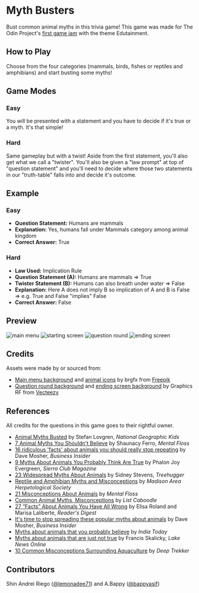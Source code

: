 # Myth Busters

Bust common animal myths in this trivia game! This game was made for The Odin Project's [first game jam](https://itch.io/jam/top-jam-1) with the theme Edutainment.

## How to Play

Choose from the four categories (mammals, birds, fishes or reptiles and amphibians) and start busting some myths!

## Game Modes

### Easy 

You will be presented with a statement and you have to decide if it's true or a myth. It's that simple!

### Hard

Same gameplay but with a twist! Aside from the first statement, you'll also get what we call a "twister". You'll also be given a "law prompt" at top of "question statement" and you'll need to decide where those two statements in our "truth-table" falls into and decide it's outcome.

## Example
### Easy

- **Question Statement:** Humans are mammals
- **Explanation:** Yes, humans fall under Mammals category among animal kingdom
- **Correct Answer:** True

### Hard

- **Law Used:** Implication Rule
- **Question Statement (A):** Humans are mammals  ⇒  True
- **Twister Statement (B):** Humans can also breath under water  ⇒  False
- **Explanation:** Here A does not imply B so implication of A and B is False  ⇒  e.g. True and False "implies" False
- **Correct Answer:** False

## Preview

![main menu](https://i.imgur.com/K4FuB3k.png)
![starting screen](https://i.imgur.com/chjZbJx.png)
![question round](https://i.imgur.com/Hvd4ck3.png)
![ending screen](https://i.imgur.com/zVJX8U6.png)

## Credits
Assets were made by or sourced from:
- [Main menu background](https://www.freepik.com/free-vector/many-cute-animals-bamboo-forest_5288851.htm) and [animal icons](https://www.freepik.com/free-vector/set-cute-animal-character_4666142.htm) by brgfx from [Freepik](https://www.freepik.com/)
- [Question round background](https://www.vecteezy.com/vector-art/369975-wild-animals-from-all-over-the-world) and [ending screen background](https://www.vecteezy.com/vector-art/697241-border-template-with-cute-animals) by Graphics RF from [Vecteezy](https://www.vecteezy.com/)


## References

All credits for the questions in this game goes to their rightful owner.

-   [Animal Myths Busted](https://kids.nationalgeographic.com/nature/article/animal-myths-busted) by Stefan Lovgren, _National Geographic Kids_
-   [7 Animal Myths You Shouldn't Believe](https://www.mentalfloss.com/article/562876/animal-myths-you-shouldnt-believe) by Shaunacy Ferro, _Mental Floss_
-   [16 ridiculous 'facts' about animals you should really stop repeating](https://www.businessinsider.com/worst-animal-science-myths-2016-8) by Dave Mosher, _Business Insider_
-   [9 Myths About Animals You Probably Think Are True](https://www.sierraclub.org/sierra/2015-2-march-april/green-life/9-myths-about-animals-you-probably-think-are-true) by Phalon Joy Evergreen, _Sierra Club Magazine_
-   [23 Widespread Myths About Animals](https://www.treehugger.com/widespread-myths-about-animals-4863657) by Sidney Stevens, _Treehugger_
-   [Reptile and Amphibian Myths and Misconceptions](https://madisonherps.org/kickstart/en/wisconsin-reptile-resources/education-articles/104-reptile-and-amphibian-myths-and-misconceptions) by _Madison Area Herpetological Society_
-   [21 Misconceptions About Animals](https://www.mentalfloss.com/article/617111/common-misconceptions-about-animals) by _Mental Floss_
-   [Common Animal Myths, Misconceptions](https://listcaboodle.com/common-animal-myths-misconceptions/) by _List Caboodle_
-   [27 “Facts” About Animals You Have All Wrong](https://www.rd.com/list/facts-about-animals/) by Elisa Roland and Marisa Laliberte, _Reader's Digest_
-   [It's time to stop spreading these popular myths about animals](https://www.businessinsider.com/animals-common-myths-debunked-2017-12) by Dave Mosher, _Business Insider_
-   [Myths about animals that you probably believe](https://www.indiatoday.in/education-today/gk-current-affairs/story/myths-about-animals-286839-2015-08-06) by _India Today_
-   [Myths about animals that are just not true](https://www.lakenewsonline.com/story/sports/outdoors/2020/12/12/animal-myths-not-true/6515325002/) by Francis Skalicky, _Lake News Online_
-   [10 Common Misconceptions Surrounding Aquaculture](https://www.deeptrekker.com/resources/10-common-fish-farm-misconceptions) by _Deep Trekker_

## Contributors

Shin Andrei Riego ([@lemonadee71](https://github.com/lemonadee71)) and A.Bappy ([@bappyasif](https://github.com/bappyasif))
